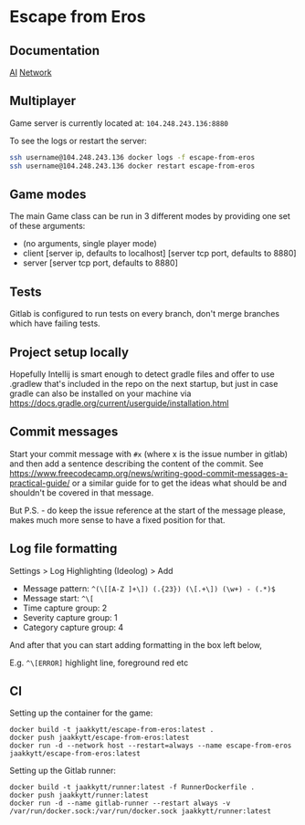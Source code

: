 # Escape from Eros

## Documentation

[AI](docs/ai.md)
[Network](docs/network.md)

## Multiplayer

Game server is currently located at: `104.248.243.136:8880`

To see the logs or restart the server:
```bash
ssh username@104.248.243.136 docker logs -f escape-from-eros
ssh username@104.248.243.136 docker restart escape-from-eros
```

## Game modes

The main Game class can be run in 3 different modes by providing one set of these arguments:
* (no arguments, single player mode)
* client [server ip, defaults to localhost] [server tcp port, defaults to 8880]
* server [server tcp port, defaults to 8880]

## Tests

Gitlab is configured to run tests on every branch, don't merge branches which have failing tests.

## Project setup locally

Hopefully Intellij is smart enough to detect gradle files and offer to use .gradlew that's included in the repo
on the next startup, but just in case gradle can also be installed on your machine via
https://docs.gradle.org/current/userguide/installation.html

## Commit messages

Start your commit message with `#x` (where x is the issue number in gitlab) and then add a sentence 
describing the content of the commit. See https://www.freecodecamp.org/news/writing-good-commit-messages-a-practical-guide/
or a similar guide for to get the ideas what should be and shouldn't be covered in that message.
 
But P.S. - do keep the issue reference at the start of the message please, makes much more sense to have a fixed position
for that. 

## Log file formatting

Settings > Log Highlighting (Ideolog) > Add

* Message pattern: `^(\[[A-Z ]+\]) (.{23}) (\[.+\]) (\w+) - (.*)$`
* Message start: `^\[`
* Time capture group: 2
* Severity capture group: 1
* Category capture group: 4

And after that you can start adding formatting in the box left below,
 
E.g. `^\[ERROR]` highlight line, foreground red etc

## CI

Setting up the container for the game:
```
docker build -t jaakkytt/escape-from-eros:latest .
docker push jaakkytt/escape-from-eros:latest
docker run -d --network host --restart=always --name escape-from-eros jaakkytt/escape-from-eros:latest
```

Setting up the Gitlab runner:
```
docker build -t jaakkytt/runner:latest -f RunnerDockerfile .
docker push jaakkytt/runner:latest
docker run -d --name gitlab-runner --restart always -v /var/run/docker.sock:/var/run/docker.sock jaakkytt/runner:latest
```
